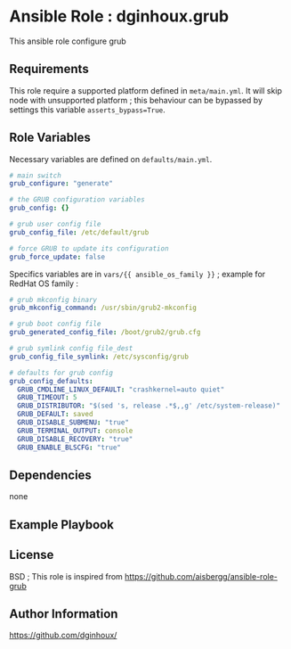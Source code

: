 Ansible Role : dginhoux.grub
=========

This ansible role configure grub


Requirements
------------

This role require a supported platform defined in `meta/main.yml`.
It will skip node with unsupported platform ; this behaviour can be bypassed by settings this variable `asserts_bypass=True`.


Role Variables
--------------

Necessary variables are defined on `defaults/main.yml`.

```yaml
# main switch
grub_configure: "generate"

# the GRUB configuration variables
grub_config: {}

# grub user config file
grub_config_file: /etc/default/grub

# force GRUB to update its configuration
grub_force_update: false
```

Specifics variables are in `vars/{{ ansible_os_family }}` ; example for RedHat OS family : 

```yaml
# grub mkconfig binary
grub_mkconfig_command: /usr/sbin/grub2-mkconfig

# grub boot config file
grub_generated_config_file: /boot/grub2/grub.cfg

# grub symlink config file_dest
grub_config_file_symlink: /etc/sysconfig/grub

# defaults for grub config
grub_config_defaults:
  GRUB_CMDLINE_LINUX_DEFAULT: "crashkernel=auto quiet"
  GRUB_TIMEOUT: 5
  GRUB_DISTRIBUTOR: "$(sed 's, release .*$,,g' /etc/system-release)"
  GRUB_DEFAULT: saved
  GRUB_DISABLE_SUBMENU: "true"
  GRUB_TERMINAL_OUTPUT: console
  GRUB_DISABLE_RECOVERY: "true"
  GRUB_ENABLE_BLSCFG: "true"
```



Dependencies
------------

none


Example Playbook
----------------



License
-------

BSD ; This role is inspired from https://github.com/aisbergg/ansible-role-grub


Author Information
------------------

https://github.com/dginhoux/
